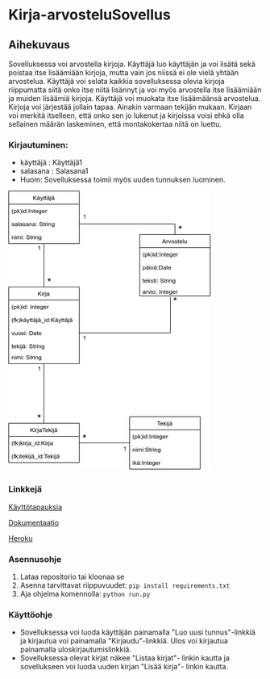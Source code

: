 # Kirja-arvosteluSovellus

## Aihekuvaus

Sovelluksessa voi arvostella kirjoja. Käyttäjä luo käyttäjän ja voi lisätä sekä poistaa itse lisäämiään kirjoja, mutta vain jos niissä ei ole vielä yhtään arvostelua. Käyttäjä voi selata kaikkia sovelluksessa olevia kirjoja riippumatta siitä onko itse niitä lisännyt ja voi myös arvostella itse lisäämiään ja muiden lisäämiä kirjoja. Käyttäjä voi muokata itse lisäämäänsä arvostelua. Kirjoja voi järjestää jollain tapaa. Ainakin varmaan tekijän mukaan. Kirjaan voi merkitä itselleen, että onko sen jo lukenut ja kirjoissa voisi ehkä olla sellainen määrän laskeminen, että montakokertaa niitä on luettu.

### Kirjautuminen:
* käyttäjä : Käyttäjä1
* salasana : Salasana1
* Huom: Sovelluksessa toimii myös uuden tunnuksen luominen.

![Tietokantakaavio](https://github.com/NiinaM/Kirja-arvosteluSovellus/blob/master/documentation/Tietokantakaavio%202.jpg)


### Linkkejä

[Käyttötapauksia](https://github.com/NiinaM/Kirja-arvosteluSovellus/blob/master/documentation/userstory.md)

[Dokumentaatio](https://github.com/NiinaM/Kirja-arvosteluSovellus/tree/master/documentation)

[Heroku](https://kirjaarvostelusovellus.herokuapp.com/)


### Asennusohje

1. Lataa repositorio tai kloonaa se
2. Asenna tarvittavat riippuvuudet: 
    ```pip install requirements.txt```
3. Aja ohjelma komennolla: ```python run.py```

### Käyttöohje

* Sovelluksessa voi luoda käyttäjän painamalla "Luo uusi tunnus"-linkkiä ja kirjautua voi painamalla "Kirjaudu"-linkkiä. Ulos voi kirjautua painamalla uloskirjautumislinkkiä.
* Sovelluksessa olevat kirjat näkee "Listaa kirjat"- linkin kautta ja sovellukseen voi luoda uuden kirjan "Lisää kirja"- linkin kautta. 
